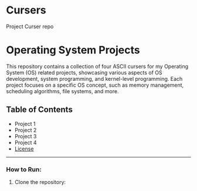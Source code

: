 # Cursers
Project Curser repo

# Operating System Projects

This repository contains a collection of four ASCII cursers for my Operating System (OS) related projects, showcasing various aspects of OS development, system programming, and kernel-level programming. Each project focuses on a specific OS concept, such as memory management, scheduling algorithms, file systems, and more.

## Table of Contents
- Project 1
- Project 2
- Project 3
- Project 4
- [License](#license)

---

### How to Run:
1. Clone the repository:
   ```bash


